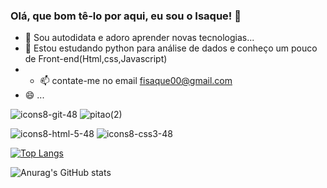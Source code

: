 ### Olá, que bom tê-lo por aqui, eu sou o Isaque! 👋


- 🔭 Sou autodidata e adoro aprender novas tecnologias...
- 🌱 Estou estudando python para análise de dados e conheço um pouco de Front-end(Html,css,Javascript)
- - 📫 contate-me no email fisaque00@gmail.com
- 😄  ...




 
 ![icons8-git-48](https://user-images.githubusercontent.com/78705874/134753544-63eae1cf-cb09-4799-93cf-7c397afb5f0c.png)
 ![pitao(2)](https://user-images.githubusercontent.com/78705874/145398735-04666a55-f8b2-4491-b047-fd6e53e60943.png)
 
![icons8-html-5-48](https://user-images.githubusercontent.com/78705874/134753549-e01b7a65-cae4-486b-9c56-d7436d28b325.png)
![icons8-css3-48](https://user-images.githubusercontent.com/78705874/134753547-4b590de8-a9ae-45ec-a13c-51853a0d9a06.png)
 
 [![Top Langs](https://github-readme-stats.vercel.app/api/top-langs/?username=fisaque00&layout=compact)](https://github.com/fisaque00/github-readme-stats)
 
 
 ![Anurag's GitHub stats](https://github-readme-stats.vercel.app/api?username=fisaque00&show_icons=true&theme=radical) 
